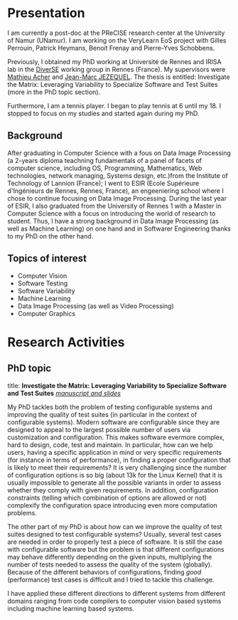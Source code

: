 # Presentation

I am currently a post-doc at the PReCISE research center at the University of Namur (UNamur).
I am working on the VeryLearn EoS project with Gilles Perrouin, Patrick Heymans, Benoit Frenay and Pierre-Yves Schobbens.

Previously, I obtained my PhD working at Université de Rennes and IRISA lab in the [DiverSE](http://diverse.irisa.fr/) working group in Rennes (France).
My supervisors were [Mathieu Acher](http://www.mathieuacher.com/) and [Jean-Marc JEZEQUEL](http://people.irisa.fr/Jean-Marc.Jezequel/).
The thesis is entitled: Investigate the Matrix: Leveraging Variability to Specialize Software and Test Suites (more in the PhD topic section).

Furthermore, I am a tennis player. I began to play tennis at 6 until my 18. I stopped to focus on my studies and started again during my PhD.

## Background

After graduating in Computer Science with a fous on Data Image Processing (a 2-years diploma teachning fundamentals of a panel of facets of computer science, including OS, Programming, Mathematics, Web technologies, network managing, Systems design, etc.)from the Institute of Technology of Lannion (France); I went to ESIR (Ecole Supérieure d'Ingénieurs de Rennes, Rennes, France), an engeeniering school where I chose to continue focusing on Data Image Processing.
During the last year of ESIR, I also graduated from the University of Rennes 1 with a Master in Computer Science with a focus on introducing the world of research to student.
Thus, I have a strong background in Data Image Processing (as well as Machine Learning) on one hand and in Softwarer Engineering thanks to my PhD on the other hand.

## Topics of interest
* Computer Vision
* Software Testing
* Software Variability
* Machine Learning
* Data Image Processing (as well as Video Processing)
* Computer Graphics


# Research Activities

## PhD topic
title: __Investigate the Matrix: Leveraging Variability to Specialize Software and Test Suites__
*[manuscript and slides](https://github.com/templep/Candidature_Prix_these_GPL_2018)*

My PhD tackles both the problem of testing configurable systems and improving the quality of test suites (in particular in the context of configurable systems).
Modern software are configurable since they are designed to appeal to the largest possible number of users via customization and configuration.
This makes software evermore complex, hard to design, code, test and maintain.
In particular, how can we help users, having a specific application in mind or very specific requirements (for instance in terms of performance), in finding a proper configuration that is likely to meet their requirements?
It is very challenging since the number of configuration options is so big (about 13k for the Linux Kernel) that it is usually impossible to generate all the possible variants in order to assess whether they comply with given requirements.
In addition, configuration constraints (telling which combination of options are allowed or not) complexify the configuration space introducing even more computation problems.

The other part of my PhD is about how can we improve the quality of test suites designed to test configurable systems?
Usually, several test cases are needed in order to properly test a piece of software.
It is still the case with configurable software but the problem is that different configurations may behave differently depending on the given inputs, multiplying the number of tests needed to assess the quality of the system (globally).
Because of the different behaviors of configurations, finding *good* (performance) test cases is difficult and I tried to tackle this challenge.

I have applied these different directions to different systems from different domains ranging from code compilers to computer vision based systems including machine learning based systems.


<!--In the context of this PhD, we try to better understand how variability affects configurable systems in their performances.
In particular, we focus on Computer Vision (CV) systems which are based on mathematical fundamentals.
They are also configurable systems with options that can influence their performances.
There are plenty of CV techniques developped to address different yet similar issues (such as tracking objects in videos or tracking pedestrians).
Choosing a CV configuration that will give the best performances w.r.t. an input (i.e., videos or inputs) is a non-trivial process. Inputs can have features that affect drastically the performances (e.g., execution time, memory consumption or even capability of performing the task at hand) of the CV technique.
Additionally, the configuration of the system can have an impact on its performances.

<!--Part of my work is to leverage Machine Learning techniques in order to understand how the CV configuration, on one hand, and given inputs, on the other, affect the performance of the program.
Part of my work focused on leveraging Machine Learning techniques to help users configuring their systems such that, by reducing the variability space (i.e., values that can be set to options), it will meet users' performance requirements.
An other part has been to evaluate the relative merits of a set of tests to distinguish different configurations of a system.
In the end, assessing the quality of tests might help in detecting bugs, reducing the number of tests to execute, etc.

## Master's internship

My internship took place in the TEXMEX (now [LinkMedia](http://www-linkmedia.irisa.fr/) )working group under the supervision of [Ewa Kijak](http://www.irisa.fr/texmex/Ewa.Kijak/index_en.php) and [Laurent Amsaleg](http://people.rennes.inria.fr/Laurent.Amsaleg/).
The topic of this internship was the _security of Machine Learning processes applied to multimedia content_ which followed the work of [Thanh-Toan Do](https://sites.google.com/site/thanhtoando2212/) and his PhD.
The goal of this internship was to have a better understanding of how Machine Learning techniques can be influenced in the establishment of their separating functions depending on data that they have seen.
An other concern was how sensitive the establishment of separating functions is w.r.t. the distribution of data points.
This topic is very close to the work conducted by [Battista Biggio](https://pralab.diee.unica.it/en/BattistaBiggio) and the [PRALab](http://pralab.diee.unica.it/en) in Cagliari.


# Publications

* Paul Temple, Mathieu Acher, Jean-Marc Jézéquel. [Multimorphic Testing](https://hal.inria.fr/hal-01730163/). 40th International Conference on Software Engineering (ICSE), May 2018, Gothenburg, Sweden  (*Poster Session*)

* Jabier Martinez, Jean-Sébasten Sottet, Alfonso Garcia Frey, Tegawendé Bissyandé, Tewfik Ziadi, Jacques Klein, Paul Temple, Mathieu Acher, Yves Le Traon. [Towards Estimating and Predicting User Perception on Software Product Variants](http://hal.upmc.fr/hal-01720519). International Conference on Software Reuse (ICSR), May 2018, Madrid, Spain

* Mathieu Acher, Paul Temple, Jean-Marc Jézéquel, José Angel Galindo Duarte, Jabier Martinez, Tewfik Ziadi. [VaryLaTeX: Learning Paper Variants That Meet Constraints](https://hal.inria.fr/hal-01659161). 12th International Workshop on Variability Modelling of Software-Intensive Systems (VaMoS), Feb 2018, Madrid, Spain

* Paul Temple, Mathieu Acher, Jean-Marc Jézéquel, Olivier Barias. [Learning Contextual-Variability Models](http://resolver.ebscohost.com/openurl?sid=google&auinit=P&aulast=Temple&atitle=Learning+Contextual-Variability+Models&id=doi%3a10.1109%2fMS.2017.4121211&site=ftf-live). IEEE Software Special Issue on Context Aware and Smart Healthcare, Novembre-Décembre 2017

* Paul Temple, José Angel Galindo Duarte, Mathieu Acher, Jean-Marc Jézéquel. [Using Machine Learning to Infer Constraints for Product Lines](https://hal.inria.fr/hal-01323446). Software Product Line Conference (SPLC), Sep 2016, Beijing, China

* Paul Temple, Mathieu Acher, Battista Biggio, Jean-Marc Jézéquel, Fabio Roli. [Towards Adversarial Configurations for Software Product Lines](https://arxiv.org/abs/1805.12021)

* Paul Temple, Mathieu Acher, Jean-Marc Jézéquel, Léo Noel-Baron, José Galindo. [Learning-Based Performance Specialization of Configurable Systems](https://hal.inria.fr/hal-01467299)

# Program Comitees

I was PC member of the [1st Workshop on Computational Intelligence for Software Product Lines (CI4SPL)](https://ci4spl.github.io/) which will be held in conjunction with SPLC2018 in September 2018 in Gothenburg, Sweden.

I am PC member of the [SPLC'19](https://splc2019.net/) Artifacts Track organized in Paris from the 9th to the 13th of September 2019.
Do not hesitate to look at the [Call for Papers](https://splc2019.net/call-for-papers/call-for-research-papers/)

# Review activities
I had already reviewed papers for:
 * TSE (for Dr. Gilles Perrouin)
 * JSS
 * SoSyM
 * IEE T-IFS
 * SEAMS (for Prof. Jean-Marc Jézéquel)
 * ESEM (for Dr. Mathieu Acher)

# Teaching activities

during the universitary year *2017-2108*:
   * Programming (Session labs -> 32h): basics of programming (and Object Oriented Programming) in Java to ESIR1 students (equivalent L3 // Bachelor's degree)
   * Modélisation & Développement Industriel or MDI (Session Labs 12h + Tutoring 10h) : UML, Design Pattern, Basics of software testing and Good Practices in the modeling of a system to ESIR2 students (equivalent M1 // first year of master's degree)
   * Software Architecture (Session labs -> 12h) : introduction to containers, component based architecture to ESIR2 students (equivalent M1 // first year of master's degree)

during the universitary year *2016-2017*:
   * Programming (Session labs -> 32h): basics of programming (and Object Oriented Programming) in Java to ESIR1 students (equivalent L3 // Bachelor's degree)
   * Modélisation & Développement Industriel or MDI (Session Labs 12h + Tutoring 10h): Introduction to Design Pattern, UML modeling and Good Practices in the modeling of a system to ESIR2 students (equivalent M1 // first year of master's degree)
   * Validation & Verification (Session labs -> 10h): Software Verification and Validation; software testing and technology to help testing. Adressed to ESIR3 students (equivalent M2 // second year of master's degree)

during the universitary year *2015-2016*:
   * Programming (Session labs -> 32h): basics of programming (and Object Oriented Programming) in Java to ESIR1 students (equivalent L3 // Bachelor's degree)
   * Software Architecture (Session labs -> 2*12h): introduction to containers, component based architecture to ESIR2 students (equivalent M1 // first year of master's degree)
   * Validation & Verification (Session labs -> 10h): Software Verification and Validation; software testing and technology to help testing. Adressed to ESIR3 students (equivalent M2 // second year of master's degree)
   * Introduction to Machine Learning (Session labs -> 12h): Introduction to supervised techniques (SVM, Decision Trees, Bayesian Classifier) and to abductive learning or inferential learning via ALEPH (in Prolog) to INSA students (equivalent M1 // first year of master's degree)

during the universitary year *2015-2014* (at ENSICaen):
   * Programming (Session labs -> 32h): basics of programming (and Object Oriented Programming) in Java to ENSICaen1 students (equivalent L3 // Bachelor's degree)
   * Databases (Session labs -> 32h): SQL databases and requests; PL/SQL to ENSICaen2 students (equivalent M1 // first year of master's degree)
# Contact me
* paul.temple@unamur.be
